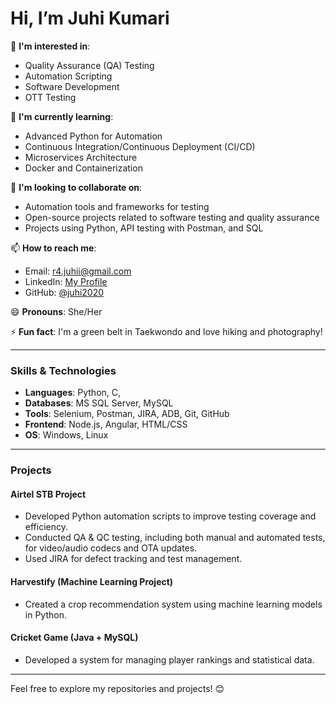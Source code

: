 # Hi, I’m Juhi Kumari 

👀 **I'm interested in**:  
- Quality Assurance (QA) Testing  
- Automation Scripting  
- Software Development  
- OTT Testing 

🌱 **I'm currently learning**:  
- Advanced Python for Automation  
- Continuous Integration/Continuous Deployment (CI/CD)  
- Microservices Architecture  
- Docker and Containerization  

💞️ **I'm looking to collaborate on**:  
- Automation tools and frameworks for testing  
- Open-source projects related to software testing and quality assurance  
- Projects using Python, API testing with Postman, and SQL  

📫 **How to reach me**:  
- Email: r4.juhii@gmail.com  
- LinkedIn: [My Profile](https://www.linkedin.com/in/juhi2020)  
- GitHub: [@juhi2020](https://github.com/juhi2020)

😄 **Pronouns**: She/Her  

⚡ **Fun fact**: I'm a green belt in Taekwondo and love hiking and photography!

---

### Skills & Technologies  
- **Languages**: Python, C,   
- **Databases**: MS SQL Server, MySQL  
- **Tools**: Selenium, Postman, JIRA, ADB, Git, GitHub  
- **Frontend**: Node.js, Angular, HTML/CSS  
- **OS**: Windows, Linux  

---

### Projects  

#### Airtel STB Project  
- Developed Python automation scripts to improve testing coverage and efficiency.  
- Conducted QA & QC testing, including both manual and automated tests, for video/audio codecs and OTA updates.  
- Used JIRA for defect tracking and test management.

#### Harvestify (Machine Learning Project)  
- Created a crop recommendation system using machine learning models in Python.

#### Cricket Game (Java + MySQL)  
- Developed a system for managing player rankings and statistical data.

---

Feel free to explore my repositories and projects! 😊
